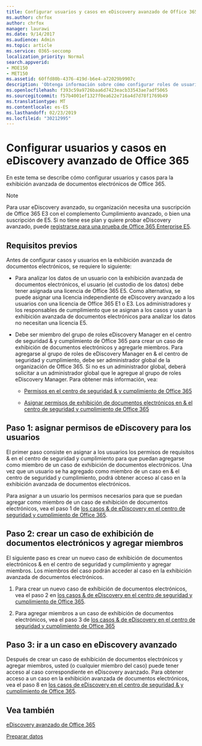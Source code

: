 ```yaml
---
title: Configurar usuarios y casos en eDiscovery avanzado de Office 365
ms.author: chrfox
author: chrfox
manager: laurawi
ms.date: 9/14/2017
ms.audience: Admin
ms.topic: article
ms.service: O365-seccomp
localization_priority: Normal
search.appverid:
- MOE150
- MET150
ms.assetid: 60ffd80b-4376-419d-b6e4-a72029b9907c
description: 'Obtenga información sobre cómo configurar roles de usuario, crear casos y asignar usuarios a los casos en Office 365 Advanced eDiscovery.  '
ms.openlocfilehash: f393c59a9726baa6d7423eacb33543ae7adf5065
ms.sourcegitcommit: f57b4001ef1327f0ea622e716a4d7d78f1769b49
ms.translationtype: MT
ms.contentlocale: es-ES
ms.lasthandoff: 02/23/2019
ms.locfileid: "30212995"
---
```

# <a name="set-up-users-and-cases-in-office-365-advanced-ediscovery"></a>Configurar usuarios y casos en eDiscovery avanzado de Office 365

En este tema se describe cómo configurar usuarios y casos para la exhibición avanzada de documentos electrónicos de Office 365.
  
> [!NOTE]
> Para usar eDiscovery avanzado, su organización necesita una suscripción de Office 365 E3 con el complemento Cumplimiento avanzado, o bien una suscripción de E5. Si no tiene ese plan y quiere probar eDiscovery avanzado, puede [registrarse para una prueba de Office 365 Enterprise E5](https://go.microsoft.com/fwlink/p/?LinkID=698279). 
  
## <a name="prerequisites"></a>Requisitos previos

Antes de configurar casos y usuarios en la exhibición avanzada de documentos electrónicos, se requiere lo siguiente:
  
- Para analizar los datos de un usuario con la exhibición avanzada de documentos electrónicos, el usuario (el custodio de los datos) debe tener asignada una licencia de Office 365 E5. Como alternativa, se puede asignar una licencia independiente de eDiscovery avanzado a los usuarios con una licencia de Office 365 E1 o E3. Los administradores y los responsables de cumplimiento que se asignan a los casos y usan la exhibición avanzada de documentos electrónicos para analizar los datos no necesitan una licencia E5. 
    
- Debe ser miembro del grupo de roles eDiscovery Manager en el centro de seguridad &amp; y cumplimiento de Office 365 para crear un caso de exhibición de documentos electrónicos y agregarle miembros. Para agregarse al grupo de roles de eDiscovery Manager en &amp; el centro de seguridad y cumplimiento, debe ser administrador global de la organización de Office 365. Si no es un administrador global, deberá solicitar a un administrador global que le agregue al grupo de roles eDiscovery Manager. Para obtener más información, vea:
    
  - [Permisos en el centro de seguridad &amp; y cumplimiento de Office 365](permissions-in-the-security-and-compliance-center.md)
    
  - [Asignar permisos de exhibición de documentos electrónicos en &amp; el centro de seguridad y cumplimiento de Office 365](assign-ediscovery-permissions.md)
    
## <a name="step-1-assign-users-ediscovery-permissions"></a>Paso 1: asignar permisos de eDiscovery para los usuarios

El primer paso consiste en asignar a los usuarios los permisos de requisitos &amp; en el centro de seguridad y cumplimiento para que puedan agregarse como miembro de un caso de exhibición de documentos electrónicos. Una vez que un usuario se ha agregado como miembro de un caso en &amp; el centro de seguridad y cumplimiento, podrá obtener acceso al caso en la exhibición avanzada de documentos electrónicos.
  
Para asignar a un usuario los permisos necesarios para que se puedan agregar como miembro de un caso de exhibición de documentos electrónicos, vea el paso 1 de [los casos &amp; de eDiscovery en el centro de seguridad y cumplimiento de Office 365](ediscovery-cases.md#step-1-assign-ediscovery-permissions-to-potential-case-members).
  
## <a name="step-2-create-an-ediscovery-case-and-add-members"></a>Paso 2: crear un caso de exhibición de documentos electrónicos y agregar miembros

El siguiente paso es crear un nuevo caso de exhibición de documentos electrónicos &amp; en el centro de seguridad y cumplimiento y agregar miembros. Los miembros del caso podrán acceder al caso en la exhibición avanzada de documentos electrónicos.
  
1. Para crear un nuevo caso de exhibición de documentos electrónicos, vea el paso 2 en [los casos &amp; de eDiscovery en el centro de seguridad y cumplimiento de Office 365](ediscovery-cases.md#step-2-create-a-new-case).
    
2. Para agregar miembros a un caso de exhibición de documentos electrónicos, vea el paso 3 de [los casos &amp; de eDiscovery en el centro de seguridad y cumplimiento de Office 365](ediscovery-cases.md#step-3-add-members-to-a-case)
    
## <a name="step-3-go-a-case-in-advanced-ediscovery"></a>Paso 3: ir a un caso en eDiscovery avanzado

Después de crear un caso de exhibición de documentos electrónicos y agregar miembros, usted (o cualquier miembro del caso) puede tener acceso al caso correspondiente en eDiscovery avanzado. Para obtener acceso a un caso en la exhibición avanzada de documentos electrónicos, vea el paso 8 en [los casos de eDiscovery en el centro de seguridad &amp; y cumplimiento de Office 365](ediscovery-cases.md#step-8-go-to-the-case-in-advanced-ediscovery).
  
## <a name="see-also"></a>Vea también

[eDiscovery avanzado de Office 365](office-365-advanced-ediscovery.md)
  
[Preparar datos](prepare-data-for-advanced-ediscovery.md)
 